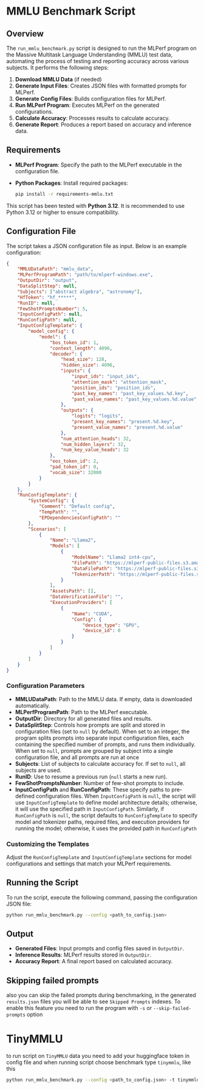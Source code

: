 
# MMLU Benchmark Script

## Overview

The `run_mmlu_benchmark.py` script is designed to run the MLPerf program on the Massive Multitask Language Understanding (MMLU) test data, automating the process of testing and reporting accuracy across various subjects. It performs the following steps:

1. **Download MMLU Data** (if needed)
2. **Generate Input Files**: Creates JSON files with formatted prompts for MLPerf.
3. **Generate Config Files**: Builds configuration files for MLPerf.
4. **Run MLPerf Program**: Executes MLPerf on the generated configurations.
5. **Calculate Accuracy**: Processes results to calculate accuracy.
6. **Generate Report**: Produces a report based on accuracy and inference data.

## Requirements

- **MLPerf Program**: Specify the path to the MLPerf executable in the configuration file.
- **Python Packages**: Install required packages:

    ```bash
    pip install -r requirements-mmlu.txt
    ```

This script has been tested with **Python 3.12**. It is recommended to use Python 3.12 or higher to ensure compatibility.

## Configuration File

The script takes a JSON configuration file as input. Below is an example configuration:

```json
{
    "MMLUDataPath": "mmlu_data",  
    "MLPerfProgramPath": "path/to/mlperf-windows.exe",
    "OutputDir": "output",  
    "DataSplitStep": null,  
    "Subjects": ["abstract algebra", "astronomy"],
    "HfToken": "hf_*****",
    "RunID": null,  
    "FewShotPromptsNumber": 5,  
    "InputConfigPath": null,
    "RunConfigPath": null,
    "InputConfigTemplate": {  
        "model_config": {
            "model": {
                "bos_token_id": 1,
                "context_length": 4096,
                "decoder": {
                    "head_size": 128,
                    "hidden_size": 4096,
                    "inputs": {
                        "input_ids": "input_ids",
                        "attention_mask": "attention_mask",
                        "position_ids": "position_ids",
                        "past_key_names": "past_key_values.%d.key",
                        "past_value_names": "past_key_values.%d.value"
                    },
                    "outputs": {
                        "logits": "logits",
                        "present_key_names": "present.%d.key",
                        "present_value_names": "present.%d.value"
                    },
                    "num_attention_heads": 32,
                    "num_hidden_layers": 32,
                    "num_key_value_heads": 32
                },
                "eos_token_id": 2,
                "pad_token_id": 0,
                "vocab_size": 32000
            }
        }
    },
    "RunConfigTemplate": {
        "SystemConfig": {
            "Comment": "Default config",
            "TempPath": "",
            "EPDependenciesConfigPath": ""
        },
        "Scenarios": [
            {
                "Name": "Llama2",
                "Models": [
                    {
                        "ModelName": "Llama2 int4-cpu",
                        "FilePath": "https://mlperf-public-files.s3.amazonaws.com/scenario_files/llm/llama2/models/llama-2-7b-chat/llama2-cpu-int4/model.onnx",
                        "DataFilePath": "https://mlperf-public-files.s3-accelerate.amazonaws.com/scenario_files/llm/llama2/models/llama-2-7b-chat/llama2-cpu-int4/model.onnx.data",
                        "TokenizerPath": "https://mlperf-public-files.s3.amazonaws.com/scenario_files/llm/llama2/models/llama-2-7b-chat/tokenizer.zip"
                    }
                ],
                "AssetsPath": [],
                "DataVerificationFile": "",
                "ExecutionProviders": [
                    {
                        "Name": "CUDA",
                        "Config": {
                            "device_type": "GPU",
                            "device_id": 0
                        }
                    }
                ]
            }
        ]
    }
}
```

### Configuration Parameters

- **MMLUDataPath**: Path to the MMLU data. If empty, data is downloaded automatically.
- **MLPerfProgramPath**: Path to the MLPerf executable.
- **OutputDir**: Directory for all generated files and results.
- **DataSplitStep**: Controls how prompts are split and stored in configuration files (set to `null` by default). When set to an integer, the program splits prompts into separate input configuration files, each containing the specified number of prompts, and runs them individually. When set to `null`, prompts are grouped by subject into a single configuration file, and all prompts are run at once
- **Subjects**: List of subjects to calculate accuracy for. If set to `null`, all subjects are used.
- **RunID**: Use to resume a previous run (`null` starts a new run).
- **FewShotPromptsNumber**: Number of few-shot prompts to include.
- **InputConfigPath** and **RunConfigPath**: These specify paths to pre-defined configuration files. When `InputConfigPath` is `null`, the script will use `InputConfigTemplate` to define model architecture details; otherwise, it will use the specified path in `InputConfigPath`. Similarly, if `RunConfigPath` is `null`, the script defaults to `RunConfigTemplate` to specify model and tokenizer paths, required files, and execution providers for running the model; otherwise, it uses the provided path in `RunConfigPath`

### Customizing the Templates

Adjust the `RunConfigTemplate` and `InputConfigTemplate` sections for model configurations and settings that match your MLPerf requirements.

## Running the Script

To run the script, execute the following command, passing the configuration JSON file:

```bash
python run_mmlu_benchmark.py --config <path_to_config.json>
```

## Output

- **Generated Files**: Input prompts and config files saved in `OutputDir`.
- **Inference Results**: MLPerf results stored in `OutputDir`.
- **Accuracy Report**: A final report based on calculated accuracy.

## Skipping failed prompts

also you can skip the failed prompts during benchmarking, in the generated `results.json` files you will be able to see `Skipped Prompts` indexes. To enable this feature you need to run the program with `-s` or `--skip-failed-prompts` option

# TinyMMLU

to run script on `TinyMMLU` data you need to add your huggingface token in config file and when running script choose benchmark type `tinymmlu`, like this

```bash
python run_mmlu_benchmark.py --config <path_to_config.json> -t tinymmlu
```